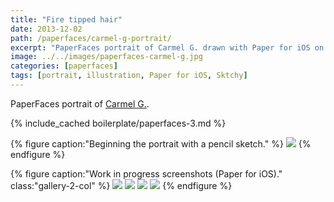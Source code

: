 ```yaml
---
title: "Fire tipped hair"
date: 2013-12-02
path: /paperfaces/carmel-g-portrait/
excerpt: "PaperFaces portrait of Carmel G. drawn with Paper for iOS on an iPad."
image: ../../images/paperfaces-carmel-g.jpg
categories: [paperfaces]
tags: [portrait, illustration, Paper for iOS, Sktchy]
---
```


PaperFaces portrait of [Carmel G.](https://sktchy.com/uViYnH).

{% include_cached boilerplate/paperfaces-3.md %}

{% figure caption:"Beginning the portrait with a pencil sketch." %}
[![](../../images/paperfaces-carmel-g-process-1-750.jpg)](../../images/paperfaces-carmel-g-process-1-lg.jpg)
{% endfigure %}

{% figure caption:"Work in progress screenshots (Paper for iOS)." class:"gallery-2-col" %}
[![](../../images/paperfaces-carmel-g-process-2-600.jpg)](../../images/paperfaces-carmel-g-process-2-lg.jpg)
[![](../../images/paperfaces-carmel-g-process-3-600.jpg)](../../images/paperfaces-carmel-g-process-3-lg.jpg)
[![](../../images/paperfaces-carmel-g-process-4-600.jpg)](../../images/paperfaces-carmel-g-process-4-lg.jpg)
[![](../../images/paperfaces-carmel-g-process-5-600.jpg)](../../images/paperfaces-carmel-g-process-5-lg.jpg)
{% endfigure %}
